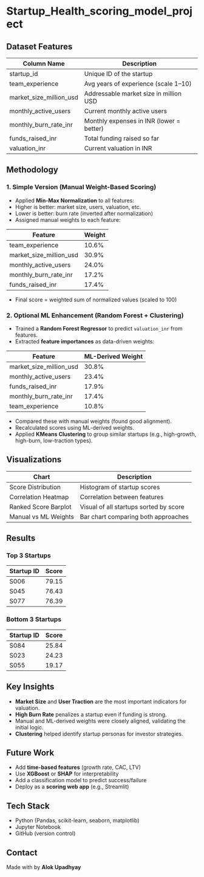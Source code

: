# Startup_Health_scoring_model_project
##  Dataset Features

| Column Name              | Description                                      |
|--------------------------|--------------------------------------------------|
|   startup_id             | Unique ID of the startup                         |
|  team_experience         | Avg years of experience (scale 1–10)             |
|  market_size_million_usd | Addressable market size in million USD           |
|  monthly_active_users    | Current monthly active users                     |
|  monthly_burn_rate_inr   | Monthly expenses in INR (lower = better)         |
|  funds_raised_inr        | Total funding raised so far                      |
|  valuation_inr           | Current valuation in INR                         |


##  Methodology

###  1. Simple Version (Manual Weight-Based Scoring)

- Applied **Min-Max Normalization** to all features:
- Higher is better: market size, users, valuation, etc.
- Lower is better: burn rate (inverted after normalization)
- Assigned manual weights to each feature:

| Feature                  | Weight |
|--------------------------|--------|
|   team_experience        | 10.6%  |
|  market_size_million_usd | 30.9%  |
|  monthly_active_users    | 24.0%  |
|  monthly_burn_rate_inr   | 17.2%  |
|  funds_raised_inr        | 17.4%  |

- Final score = weighted sum of normalized values (scaled to 100)

###  2. Optional ML Enhancement (Random Forest + Clustering)

- Trained a **Random Forest Regressor** to predict `valuation_inr` from features.
- Extracted **feature importances** as data-driven weights:

| Feature                  | ML-Derived Weight|
|--------------------------|------------------|
|  market_size_million_usd | 30.8%            |
|  monthly_active_users    | 23.4%            |
|  funds_raised_inr        | 17.9%            |
|  monthly_burn_rate_inr   | 17.4%            |
|  team_experience         | 10.8%            |

- Compared these with manual weights (found good alignment).
- Recalculated scores using ML-derived weights.
- Applied **KMeans Clustering** to group similar startups (e.g., high-growth, high-burn, low-traction types).

##  Visualizations

| Chart                     | Description                           |
|---------------------------|---------------------------------------|
| Score Distribution        | Histogram of startup scores           |
| Correlation Heatmap       | Correlation between features          |
| Ranked Score Barplot      | Visual of all startups sorted by score|
| Manual vs ML Weights      | Bar chart comparing both approaches   |

##  Results

###  Top 3 Startups
| Startup ID | Score |
|------------|-------|
| S006       | 79.15 |
| S045       | 76.43 |
| S077       | 76.39 |

###  Bottom 3 Startups
| Startup ID | Score |
|------------|-------|
| S084       | 25.84 |
| S023       | 24.23 |
| S055       | 19.17 |


##  Key Insights

- **Market Size** and **User Traction** are the most important indicators for valuation.
- **High Burn Rate** penalizes a startup even if funding is strong.
- Manual and ML-derived weights were closely aligned, validating the initial logic.
- **Clustering** helped identify startup personas for investor strategies.

##  Future Work

- Add **time-based features** (growth rate, CAC, LTV)
- Use **XGBoost** or **SHAP** for interpretability
- Add a classification model to predict success/failure
- Deploy as a **scoring web app** (e.g., Streamlit)

##  Tech Stack

- Python (Pandas, scikit-learn, seaborn, matplotlib)
- Jupyter Notebook
- GitHub (version control)

##  Contact

Made with  by **Alok Upadhyay**  
